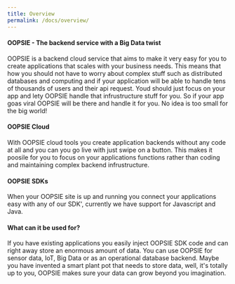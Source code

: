 ```yaml
---
title: Overview
permalink: /docs/overview/
---
```


#### OOPSIE - The backend service with a Big Data twist

OOPSIE is a backend cloud service that aims to make it very easy for you to create applications that scales with your business needs. This means that how you should not have to worry about complex stuff such as distributed databases and computing and if your application will be able to handle tens of thousands of users and their api request. Youd should just focus on your app and lety OOPSIE handle that infrustructure stuff for you. So if your app goas viral OOPSIE will be there and handle it for you. No idea is too small for the big world!

#### OOPSIE Cloud
With OOPSIE cloud tools you create application backends without any code at all and you can you go live with just swipe on a button. This makes it poosile for you to focus on your applications functions rather than coding and maintaining complex backend infrustructure.

#### OOPSIE SDKs
When your OOPSIE site is up and running you connect your applications easy with any of our SDK', currently we have support for Javascript and Java.

#### What can it be used for?
If you have existing applications you easily inject OOPSIE SDK code and can right away store an enormous amount of data. You can use OOPSIE for sensor data, IoT, Big Data or as an operational database backend. Maybe you have invented a smart plant pot that needs to store data, well, it's totally up to you, OOPSIE makes sure your data can grow beyond you imagination.